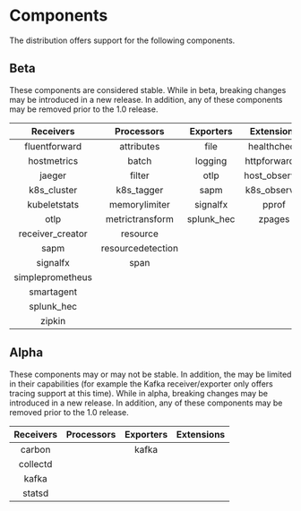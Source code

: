 # Components

The distribution offers support for the following components.

## Beta

These components are considered stable. While in beta, breaking changes may be
introduced in a new release. In addition, any of these components may be
removed prior to the 1.0 release.

| Receivers        | Processors        | Exporters  | Extensions    |
| :--------------: | :--------:        | :-------:  | :--------:    |
| fluentforward    | attributes        | file       | healthcheck   |
| hostmetrics      | batch             | logging    | httpforwarder |
| jaeger           | filter            | otlp       | host_observer |
| k8s_cluster      | k8s_tagger        | sapm       | k8s_observer  |
| kubeletstats     | memorylimiter     | signalfx   | pprof         |
| otlp             | metrictransform   | splunk_hec | zpages        |
| receiver_creator | resource          |            |               |
| sapm             | resourcedetection |            |               |
| signalfx         | span              |            |               |
| simpleprometheus |                   |            |               |
| smartagent       |                   |            |               |
| splunk_hec       |                   |            |               |
| zipkin           |                   |            |               |

## Alpha

These components may or may not be stable. In addition, the may be limited in
their capabilities (for example the Kafka receiver/exporter only offers tracing
support at this time). While in alpha, breaking changes may be introduced in a
new release. In addition, any of these components may be removed prior to the
1.0 release.

| Receivers      | Processors | Exporters | Extensions |
| :-------:      | :--------: | :-------: | :--------: |
| carbon         |            | kafka     |            |
| collectd       |            |           |            |
| kafka          |            |           |            |
| statsd         |            |           |            |
